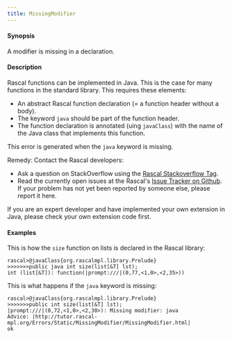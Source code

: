 ```yaml
---
title: MissingModifier
---
```


#### Synopsis

A modifier is missing in a declaration.

#### Description

Rascal functions can be implemented in Java. This is the case for many functions in the standard library.
This requires these elements:

*  An abstract Rascal function declaration (= a function header without a body).
*  The keyword `java` should be part of the function header.
*  The function declaration is annotated (uing `javaClass`) with the name of the Java class that implements this function.


This error is generated when the `java` keyword is missing.

Remedy: Contact the Rascal developers:

*  Ask a question on StackOverflow using the [Rascal Stackoverflow Tag](http://stackoverflow.com/questions/tagged/rascal).
*  Read the currently open issues at the Rascal's [Issue Tracker on Github](https://github.com/usethesource/rascal/issues?state=open). If your problem has not yet been reported by someone else, please report it here.


If you are an expert developer and have implemented your own extension in Java, please check your own extension code first.


#### Examples

This is how the `size` function on lists is declared in the Rascal library:

```rascal-shell 
rascal>@javaClass{org.rascalmpl.library.Prelude}
>>>>>>>public java int size(list[&T] lst);
int (list[&T]): function(|prompt:///|(0,77,<1,0>,<2,35>))
```

This is what happens if the `java` keyword is missing:

```rascal-shell ,error
rascal>@javaClass{org.rascalmpl.library.Prelude}
>>>>>>>public int size(list[&T] lst);
|prompt:///|(0,72,<1,0>,<2,30>): Missing modifier: java
Advice: |http://tutor.rascal-mpl.org/Errors/Static/MissingModifier/MissingModifier.html|
ok
```


